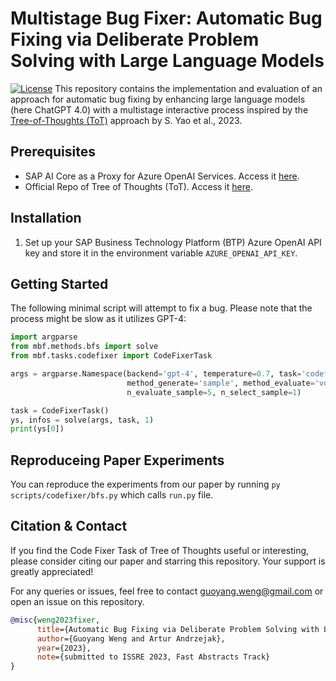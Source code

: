 # Multistage Bug Fixer: Automatic Bug Fixing via Deliberate Problem Solving with Large Language Models

[![License](https://img.shields.io/badge/License-Apache%202.0-blue.svg)](LICENSE)
This repository contains the implementation and evaluation of an approach 
for automatic bug fixing by enhancing large language models (here ChatGPT 4.0) with
a multistage interactive process inspired by the 
[Tree-of-Thoughts (ToT)](https://arxiv.org/abs/2305.10601)
approach by S. Yao et al., 2023.

## Prerequisites
- SAP AI Core as a Proxy for Azure OpenAI Services. Access it [here](https://github.com/SAP-samples/azure-openai-aicore-cap-api).
- Official Repo of Tree of Thoughts (ToT). Access it [here](https://github.com/princeton-nlp/tree-of-thought-llm).

## Installation
1. Set up your SAP Business Technology Platform (BTP) Azure OpenAI API key and store it in the environment variable `AZURE_OPENAI_API_KEY`.

## Getting Started
The following minimal script will attempt to fix a bug. Please note that the process might be slow as it utilizes GPT-4:

```python
import argparse
from mbf.methods.bfs import solve
from mbf.tasks.codefixer import CodeFixerTask

args = argparse.Namespace(backend='gpt-4', temperature=0.7, task='codefixer', naive_run=False, prompt_sample='cot',
                          method_generate='sample', method_evaluate='vote', method_select='greedy', n_generate_sample=5,
                          n_evaluate_sample=5, n_select_sample=1)

task = CodeFixerTask()
ys, infos = solve(args, task, 1)
print(ys[0])
```

## Reproduceing Paper Experiments
You can reproduce the experiments from our paper by running `py scripts/codefixer/bfs.py` which calls `run.py` file. 

## Citation & Contact
If you find the Code Fixer Task of Tree of Thoughts useful or interesting, please consider citing our paper and starring this repository. Your support is greatly appreciated!

For any queries or issues, feel free to contact guoyang.weng@gmail.com or open an issue on this repository.

```bibtex
@misc{weng2023fixer,
      title={Automatic Bug Fixing via Deliberate Problem Solving with Large Language Models}, 
      author={Guoyang Weng and Artur Andrzejak},
      year={2023},
      note={submitted to ISSRE 2023, Fast Abstracts Track}
}
```

